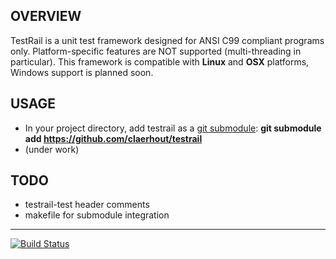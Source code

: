 ## OVERVIEW
TestRail is a unit test framework designed for ANSI C99 compliant programs only.
Platform-specific features are NOT supported (multi-threading in particular).
This framework is compatible with **Linux** and **OSX** platforms, Windows support is planned soon.

## USAGE
* In your project directory, add testrail as a [git submodule](http://git-scm.com/book/en/Git-Tools-Submodules): **git submodule add https://github.com/claerhout/testrail**
* (under work)

## TODO
* testrail-test header comments
* makefile for submodule integration

***
[![Build Status](https://secure.travis-ci.org/claerhout/testrail.png?branch=master)](http://travis-ci.org/claerhout/testrail)